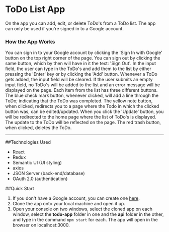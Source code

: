 # ToDo List App

On the app you can add, edit, or delete ToDo's from a ToDo list. The app can only be used if you're signed in to a Google account.

### How the App Works

You can sign in to your Google account by clicking the 'Sign In with Google' button on the top right corner of the page. You can sign out by clicking the same button, which by then will have in it the text: 'Sign Out'. In the input field, the user can type in the ToDo's and add them to the list by either pressing the 'Enter' key or by clicking the 'Add' button. Whenever a ToDo gets added, the input field will be cleared. If the user submits an empty input field, no ToDo's will be added to the list and an error message will be displayed on the page. Each item from the list has three different buttons. The blue check mark button, whenever clicked, will add a line through the ToDo; indicating that the ToDo was completed. The yellow note button, when clicked, redirects you to a page where the Todo in which the clicked button was, can be edited/updated. When you click the 'Update' button, you will be redirected to the home page where the list of ToDo's is displayed. The update to the ToDo will be reflected on the page. The red trash button, when clicked, deletes the ToDo.

---

##Technologies Used

-   React
-   Redux
-   Semantic UI (UI styling)
-   axios
-   JSON Server (back-end/database)
-   OAuth 2.0 (authentication)

##Quick Start

1. If you don't have a Google account, you can create one [here](https://www.google.com/account/about/).
2. Clone the app onto your local machine and open it up.
3. Open your console on two windows, select the cloned app on each window, select the **todo-app** folder in one and the **api** folder in the other, and type in the command <code>npm start</code> for each. The app will open in the browser on localhost:3000.
